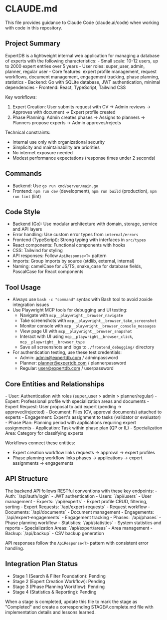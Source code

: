 # CLAUDE.md

This file provides guidance to Claude Code (claude.ai/code) when working with code in this repository.

## Project Summary
<memory>
ExpertDB is a lightweight internal web application for managing a database of experts with the following characteristics:
- Small scale: 10-12 users, up to 2000 expert entries over 5 years
- User roles: super_user, admin, planner, regular user
- Core features: expert profile management, request workflows, document management, engagement tracking, phase planning, statistics
- Backend: Go with SQLite database, JWT authentication, minimal dependencies
- Frontend: React, TypeScript, Tailwind CSS

Key workflows:
1. Expert Creation: User submits request with CV → Admin reviews → Approves with document → Expert profile created
2. Phase Planning: Admin creates phases → Assigns to planners → Planners propose experts → Admin approves/rejects

Technical constraints:
- Internal use only with organizational security
- Simplicity and maintainability are priorities
- No internet exposure needed
- Modest performance expectations (response times under 2 seconds)
</memory>

## Commands
- Backend: Use `go run cmd/server/main.go`
- Frontend: `npm run dev` (development), `npm run build` (production), `npm run lint` (lint)

## Code Style
- Backend (Go): Use modular architecture with domain, storage, service and API layers
- Error handling: Use custom error types from `internal/errors`
- Frontend (TypeScript): Strong typing with interfaces in `src/types`
- React components: Functional components with hooks
- CSS: Tailwind for styling
- API responses: Follow `ApiResponse<T>` pattern
- Imports: Group imports by source (stdlib, external, internal)
- Naming: camelCase for JS/TS, snake_case for database fields, PascalCase for React components

## Tool Usage
- Always use `bash -c "command"` syntax with Bash tool to avoid zoxide integration issues
- Use Playwright MCP tools for debugging and UI testing:
  - Navigate with `mcp__playwright__browser_navigate`
  - Take screenshots with `mcp__playwright__browser_take_screenshot`
  - Monitor console with `mcp__playwright__browser_console_messages`
  - View page UI with `mcp__playwright__browser_snapshot`
  - Interact with UI using `mcp__playwright__browser_click`, `mcp__playwright__browser_type`
  - Save all screenshots and logs to `./frontend_debugging/` directory
- For authentication testing, use these test credentials:
  - Admin: admin@expertdb.com / adminpassword
  - Planner: planner@expertdb.com / plannerpassword
  - Regular: user@expertdb.com / userpassword

## Core Entities and Relationships
<memory>
- User: Authentication with roles (super_user > admin > planner/regular)
- Expert: Professional profile with specialization areas and documents
- Expert Request: User proposal to add expert (pending → approved/rejected)
- Document: Files (CV, approval documents) attached to experts
- Engagement: Expert's assignment to tasks (validator or evaluator)
- Phase Plan: Planning period with applications requiring expert assignments
- Application: Task within phase plan (QP or IL)
- Specialization Area: Category for classifying experts

Workflows connect these entities:
- Expert creation workflow links requests → approval → expert profiles
- Phase planning workflow links phases → applications → expert assignments → engagements
</memory>

## API Structure
<memory>
The backend API follows RESTful conventions with these key endpoints:
- Auth: `/api/auth/login` - JWT authentication
- Users: `/api/users` - User management
- Experts: `/api/experts` - Expert profile CRUD, filtering, sorting
- Expert Requests: `/api/expert-requests` - Request workflow
- Documents: `/api/documents` - Document management
- Engagements: `/api/expert-engagements` - Engagement tracking
- Phases: `/api/phases` - Phase planning workflow
- Statistics: `/api/statistics` - System statistics and reports
- Specialization Areas: `/api/expert/areas` - Area management
- Backup: `/api/backup` - CSV backup generation

API responses follow the `ApiResponse<T>` pattern with consistent error handling.
</memory>

## Integration Plan Status
- Stage 1 (Search & Filter Foundation): Pending
- Stage 2 (Expert Creation Workflow): Pending
- Stage 3 (Phase Planning Workflow): Pending
- Stage 4 (Statistics & Reporting): Pending

When a stage is completed, update this file to mark the stage as "Completed" and create a corresponding STAGE#.complete.md file with implementation details and lessons learned.